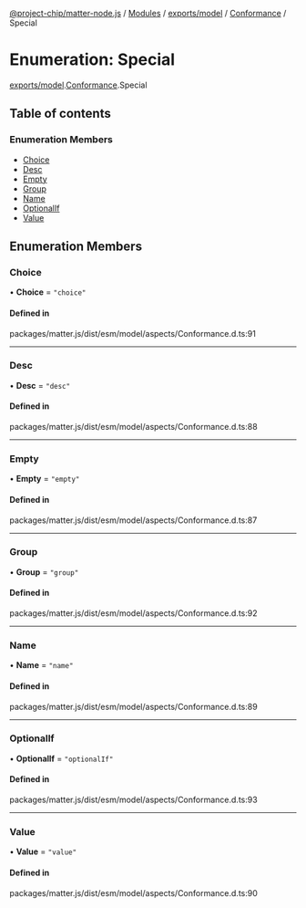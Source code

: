 [@project-chip/matter-node.js](../README.md) / [Modules](../modules.md) / [exports/model](../modules/exports_model.md) / [Conformance](../modules/exports_model.Conformance.md) / Special

# Enumeration: Special

[exports/model](../modules/exports_model.md).[Conformance](../modules/exports_model.Conformance.md).Special

## Table of contents

### Enumeration Members

- [Choice](exports_model.Conformance.Special.md#choice)
- [Desc](exports_model.Conformance.Special.md#desc)
- [Empty](exports_model.Conformance.Special.md#empty)
- [Group](exports_model.Conformance.Special.md#group)
- [Name](exports_model.Conformance.Special.md#name)
- [OptionalIf](exports_model.Conformance.Special.md#optionalif)
- [Value](exports_model.Conformance.Special.md#value)

## Enumeration Members

### Choice

• **Choice** = ``"choice"``

#### Defined in

packages/matter.js/dist/esm/model/aspects/Conformance.d.ts:91

___

### Desc

• **Desc** = ``"desc"``

#### Defined in

packages/matter.js/dist/esm/model/aspects/Conformance.d.ts:88

___

### Empty

• **Empty** = ``"empty"``

#### Defined in

packages/matter.js/dist/esm/model/aspects/Conformance.d.ts:87

___

### Group

• **Group** = ``"group"``

#### Defined in

packages/matter.js/dist/esm/model/aspects/Conformance.d.ts:92

___

### Name

• **Name** = ``"name"``

#### Defined in

packages/matter.js/dist/esm/model/aspects/Conformance.d.ts:89

___

### OptionalIf

• **OptionalIf** = ``"optionalIf"``

#### Defined in

packages/matter.js/dist/esm/model/aspects/Conformance.d.ts:93

___

### Value

• **Value** = ``"value"``

#### Defined in

packages/matter.js/dist/esm/model/aspects/Conformance.d.ts:90
